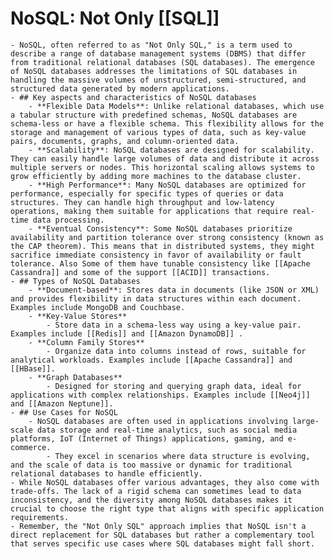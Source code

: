 # NoSQL: Not Only [[SQL]]
	- NoSQL, often referred to as "Not Only SQL," is a term used to describe a range of database management systems (DBMS) that differ from traditional relational databases (SQL databases). The emergence of NoSQL databases addresses the limitations of SQL databases in handling the massive volumes of unstructured, semi-structured, and structured data generated by modern applications.
	- ## Key aspects and characteristics of NoSQL databases
		- **Flexible Data Models**: Unlike relational databases, which use a tabular structure with predefined schemas, NoSQL databases are schema-less or have a flexible schema. This flexibility allows for the storage and management of various types of data, such as key-value pairs, documents, graphs, and column-oriented data.
		- **Scalability**: NoSQL databases are designed for scalability. They can easily handle large volumes of data and distribute it across multiple servers or nodes. This horizontal scaling allows systems to grow efficiently by adding more machines to the database cluster.
		- **High Performance**: Many NoSQL databases are optimized for performance, especially for specific types of queries or data structures. They can handle high throughput and low-latency operations, making them suitable for applications that require real-time data processing.
		- **Eventual Consistency**: Some NoSQL databases prioritize availability and partition tolerance over strong consistency (known as the CAP theorem). This means that in distributed systems, they might sacrifice immediate consistency in favor of availability or fault tolerance. Also Some of them have tunable consistency like [[Apache Cassandra]] and some of the support [[ACID]] transactions.
	- ## Types of NoSQL Databases
		- **Document-based**: Stores data in documents (like JSON or XML) and provides flexibility in data structures within each document. Examples include MongoDB and Couchbase.
		- **Key-Value Stores**
			- Store data in a schema-less way using a key-value pair. Examples include [[Redis]] and [[Amazon DynamoDB]] .
		- **Column Family Stores**
			- Organize data into columns instead of rows, suitable for analytical workloads. Examples include [[Apache Cassandra]] and [[HBase]].
		- **Graph Databases**
			- Designed for storing and querying graph data, ideal for applications with complex relationships. Examples include [[Neo4j]] and [[Amazon Neptune]].
	- ## Use Cases for NoSQL
		- NoSQL databases are often used in applications involving large-scale data storage and real-time analytics, such as social media platforms, IoT (Internet of Things) applications, gaming, and e-commerce.
			- They excel in scenarios where data structure is evolving, and the scale of data is too massive or dynamic for traditional relational databases to handle efficiently.
	- While NoSQL databases offer various advantages, they also come with trade-offs. The lack of a rigid schema can sometimes lead to data inconsistency, and the diversity among NoSQL databases makes it crucial to choose the right type that aligns with specific application requirements.
	- Remember, the "Not Only SQL" approach implies that NoSQL isn't a direct replacement for SQL databases but rather a complementary tool that serves specific use cases where SQL databases might fall short.
